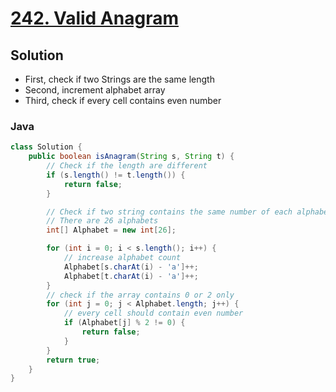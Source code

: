# [242. Valid Anagram](https://leetcode.com/problems/valid-anagram/)

## Solution
- First, check if two Strings are the same length
- Second, increment alphabet array
- Third, check if every cell contains even number

### Java
```java
class Solution {
    public boolean isAnagram(String s, String t) {
        // Check if the length are different
        if (s.length() != t.length()) {
            return false;
        }

        // Check if two string contains the same number of each alphabet
        // There are 26 alphabets
        int[] Alphabet = new int[26];

        for (int i = 0; i < s.length(); i++) {
            // increase alphabet count
            Alphabet[s.charAt(i) - 'a']++;
            Alphabet[t.charAt(i) - 'a']++;
        }
        // check if the array contains 0 or 2 only
        for (int j = 0; j < Alphabet.length; j++) {
            // every cell should contain even number
            if (Alphabet[j] % 2 != 0) {
                return false;
            }
        }
        return true;
    }
}
```